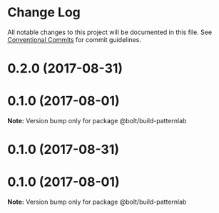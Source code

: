 # Change Log

All notable changes to this project will be documented in this file.
See [Conventional Commits](https://conventionalcommits.org) for commit guidelines.

<a name="0.2.0"></a>
# 0.2.0 (2017-08-31)



<a name="0.1.0"></a>
# 0.1.0 (2017-08-01)




**Note:** Version bump only for package @bolt/build-patternlab

<a name="0.1.0"></a>
# 0.1.0 (2017-08-31)



<a name="0.1.0"></a>
# 0.1.0 (2017-08-01)




**Note:** Version bump only for package @bolt/build-patternlab
